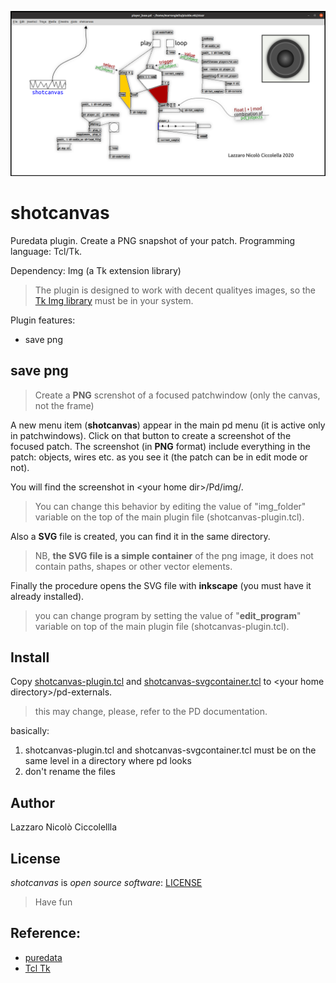 ![sreendhot](banner_shotcanvas.png)

shotcanvas
==========

Puredata plugin. Create a PNG snapshot of your patch.
Programming language: Tcl/Tk.

Dependency: Img (a Tk extension library) 
> The plugin is designed to work with decent qualityes images, so the [Tk Img library](http://tkimg.sourceforge.net/) must be in your system.

Plugin features:

- save png

save png
--------
> Create a **PNG** screnshot of a focused patchwindow (only the canvas, not the frame) 

A new menu item (**shotcanvas**) appear in the main pd menu (it is active only in patchwindows).
Click on that button to create a screenshot of the focused patch. The screenshot (in **PNG** format) include everything in the patch: objects, wires etc. as you see it (the patch can be in edit mode or not).

You will find the screenshot in \<your home dir>/Pd/img/.
>You can change this behavior by editing the value of "img_folder" variable on the top of the main plugin file (shotcanvas-plugin.tcl).

Also a **SVG** file is created, you can find it in the same directory.
>NB, **the SVG file is a simple container** of the png image, it does not contain paths, shapes or other vector elements.

Finally the procedure opens the SVG file with **inkscape** (you must have it already installed).
>you can change program by setting the value of "**edit_program**" variable on top of the main plugin file (shotcanvas-plugin.tcl).

Install
-------

Copy [shotcanvas-plugin.tcl](shotcanvas-plugin.tcl) and [shotcanvas-svgcontainer.tcl](shotcanvas-svgcontainer.tcl) to \<your home directory>/pd-externals.
> this may change, please, refer to the PD documentation.

basically:
1) shotcanvas-plugin.tcl and shotcanvas-svgcontainer.tcl must be on the same level in a directory where pd looks
2) don't rename the files

Author
-----
Lazzaro Nicolò Ciccolellla

License
-------
*shotcanvas* is *open source software*: [LICENSE](LICENSE)

>Have fun

Reference:
----------
- [puredata](https://puredata.info/)
- [Tcl Tk](https://www.tcl.tk/)
